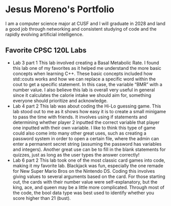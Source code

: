 
# Jesus Moreno's Portfolio

I am a computer science major at CUSF and I will graduate in 2028 and land a good job through networking and consistent studying of code and the rapidly evolving artificial intelligence.

## Favorite CPSC 120L Labs 


* Lab 3 part 1
This lab involved creating a Basal Metabolic Rate. I found this lab one of my favorites as it helped me understand the more basic concepts when learning C++. These basic concepts included how std::couts works and how we can replace a specific word within the cout to get a specific statement. In this case, the variable “BMR” with a number value. I also believe this lab is overall very useful in general since it calculates the calorie intake we should aim for, something everyone should prioritize and acknowledge.
* Lab 4  part 2
This lab was about coding the Hi-Lo guessing game. This lab stood out to me as it shows how easy it is to create a small minigame to pass the time with friends. It involves using if statements and determining whether player 2 inputted the correct variable that player one inputted with their own variable. I like to think this type of game could also come into many other great uses, such as creating a password system in order to open a certain file, where the admin can enter a permanent secret string (assuming the password has variables and integers). Another great use can be to fill in the blank statements for quizzes, just as long as the user types the answer correctly!
* Lab 6 part 2 
This lab took one of the most classic card games into code, making it my favorite lab. Blackjack was fun, especially the one remade for New Super Mario Bros on the Nintendo DS. Coding this involves giving values to several arguments based on the card. For those starting out, the cards with their number value were self-explanatory, but the king, ace, and queen may be a little more complicated. Through most of the code, the bool data type was best used to identify whether you score higher than 21 (bust).

